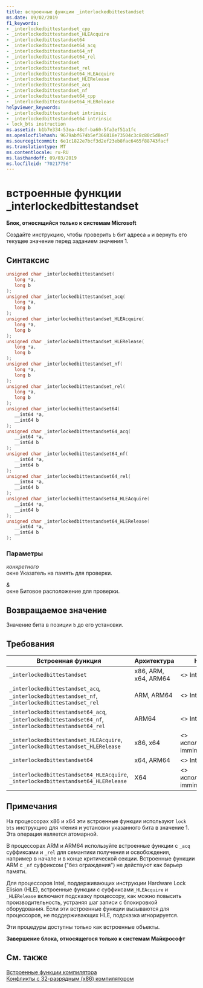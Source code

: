 ```yaml
---
title: встроенные функции _interlockedbittestandset
ms.date: 09/02/2019
f1_keywords:
- _interlockedbittestandset_cpp
- _interlockedbittestandset_HLEAcquire
- _interlockedbittestandset64
- _interlockedbittestandset64_acq
- _interlockedbittestandset64_nf
- _interlockedbittestandset64_rel
- _interlockedbittestandset
- _interlockedbittestandset_rel
- _interlockedbittestandset64_HLEAcquire
- _interlockedbittestandset_HLERelease
- _interlockedbittestandset_acq
- _interlockedbittestandset_nf
- _interlockedbittestandset64_cpp
- _interlockedbittestandset64_HLERelease
helpviewer_keywords:
- _interlockedbittestandset intrinsic
- _interlockedbittestandset64 intrinsic
- lock_bts instruction
ms.assetid: b1b7e334-53ea-48cf-ba60-5fa3ef51a1fc
ms.openlocfilehash: 9679abf674b5ef366818e73504c3c8c80c5d8ed7
ms.sourcegitcommit: 6e1c1822e7bcf3d2ef23eb8fac6465f88743facf
ms.translationtype: MT
ms.contentlocale: ru-RU
ms.lasthandoff: 09/03/2019
ms.locfileid: "70217756"
---
```

# <a name="_interlockedbittestandset-intrinsic-functions"></a>встроенные функции _interlockedbittestandset

**Блок, относящийся только к системам Microsoft**

Создайте инструкцию, чтобы проверить `b` бит адреса `a` и вернуть его текущее значение перед заданием значения 1.

## <a name="syntax"></a>Синтаксис

```C
unsigned char _interlockedbittestandset(
   long *a,
   long b
);
unsigned char _interlockedbittestandset_acq(
   long *a,
   long b
);
unsigned char _interlockedbittestandset_HLEAcquire(
   long *a,
   long b
);
unsigned char _interlockedbittestandset_HLERelease(
   long *a,
   long b
);
unsigned char _interlockedbittestandset_nf(
   long *a,
   long b
);
unsigned char _interlockedbittestandset_rel(
   long *a,
   long b
);
unsigned char _interlockedbittestandset64(
   __int64 *a,
   __int64 b
);
unsigned char _interlockedbittestandset64_acq(
   __int64 *a,
   __int64 b
);
unsigned char _interlockedbittestandset64_nf(
   __int64 *a,
   __int64 b
);
unsigned char _interlockedbittestandset64_rel(
   __int64 *a,
   __int64 b
);
unsigned char _interlockedbittestandset64_HLEAcquire(
   __int64 *a,
   __int64 b
);
unsigned char _interlockedbittestandset64_HLERelease(
   __int64 *a,
   __int64 b
);
```

### <a name="parameters"></a>Параметры

*конкретного*\
окне Указатель на память для проверки.

*&* \
окне Битовое расположение для проверки.

## <a name="return-value"></a>Возвращаемое значение

Значение бита в позиции `b` до его установки.

## <a name="requirements"></a>Требования

|Встроенная функция|Архитектура|Header|
|---------------|------------------|------------|
|`_interlockedbittestandset`|x86, ARM, x64, ARM64|\<> Intrin.h|
|`_interlockedbittestandset_acq`, `_interlockedbittestandset_nf`, `_interlockedbittestandset_rel`|ARM, ARM64|\<> Intrin.h|
|`_interlockedbittestandset64_acq`, `_interlockedbittestandset64_nf`, `_interlockedbittestandset64_rel`|ARM64|\<> Intrin.h|
|`_interlockedbittestandset_HLEAcquire`, `_interlockedbittestandset_HLERelease`|x86, x64|\<> использованием immintrin.h|
|`_interlockedbittestandset64`|x64, ARM64|\<> Intrin.h|
|`_interlockedbittestandset64_HLEAcquire`, `_interlockedbittestandset64_HLERelease`|X64|\<> использованием immintrin.h|

## <a name="remarks"></a>Примечания

На процессорах x86 и x64 эти встроенные функции используют `lock bts` инструкцию для чтения и установки указанного бита в значение 1. Эта операция является атомарной.

В процессорах ARM и ARM64 используйте встроенные функции с `_acq` суффиксами и `_rel` для семантики получения и освобождения, например в начале и в конце критической секции. Встроенные функции ARM с `_nf` суффиксом ("без ограждения") не действуют как барьер памяти.

Для процессоров Intel, поддерживающих инструкции Hardware Lock Elision (HLE), встроенные функции с суффиксами`_HLEAcquire` и `_HLERelease` включают подсказку процессору, как можно повысить производительность, устраняя шаг записи с блокировкой оборудования. Если эти встроенные функции вызываются для процессоров, не поддерживающих HLE, подсказка игнорируется.

Эти процедуры доступны только как встроенные объекты.

**Завершение блока, относящегося только к системам Майкрософт**

## <a name="see-also"></a>См. также

[Встроенные функции компилятора](../intrinsics/compiler-intrinsics.md)\
[Конфликты с 32-разрядным (x86) компилятором](../build/x64-software-conventions.md#conflicts-with-the-x86-compiler)
